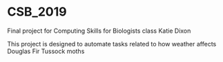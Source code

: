 # CSB_2019
Final project for Computing Skills for Biologists class
Katie Dixon

This project is designed to automate tasks related to how weather affects Douglas Fir Tussock moths
